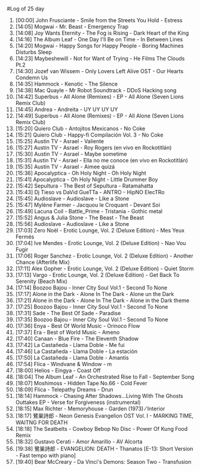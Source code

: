 #Log of 25 day

1. [00:00] John Frusciante - Smile from the Streets You Hold - Estress
1. [14:05] Mogwai - Mr. Beast - Emergency Trap
1. [14:08] Joy Wants Eternity - The Fog is Rising - Dark Heart of the King
1. [14:16] The Album Leaf - One Day I'll Be on Time - In Between Lines
1. [14:20] Mogwai - Happy Songs for Happy People - Boring Machines Disturbs Sleep
1. [14:23] Maybeshewill - Not for Want of Trying - He Films The Clouds Pt.2
1. [14:30] Jozef van Wissem - Only Lovers Left Alive OST - Our Hearts Condemn Us
1. [14:35] Hammock - Kenotic - The Silence
1. [14:38] Mac Quayle - Mr Robot Soundtrack - DDoS Hacking song
1. [14:42] Superbus - All Alone (Remixes) - EP - All Alone (Seven Lions Remix Club)
1. [14:45] Andrea - Andreita - UY UY UY UY
1. [14:49] Superbus - All Alone (Remixes) - EP - All Alone (Seven Lions Remix Club)
1. [15:20] Quiero Club - Antojitos Mexicanos - No Coke
1. [15:21] Quiero Club - Happy-fi Compilación Vol. 3 - No Coke
1. [15:25] Austin TV - Asrael - Valiente
1. [15:27] Austin TV - Asrael - Roy Rogers (en vivo en Rockotitlán)
1. [15:30] Austin TV - Asrael - Maybe sometime
1. [15:31] Austin TV - Asrael - Ella no me conoce (en vivo en Rockotitlán)
1. [15:35] Austin TV - Asrael - Aimee quizá
1. [15:36] Apocalyptica - Oh Holy Night - Oh Holy Night
1. [15:41] Apocalyptica - Oh Holy Night - Little Drummer Boy
1. [15:42] Sepultura - The Best of Sepultura - Ratamahatta
1. [15:43] Dj Tieso vs DaVid GueTTa - ANTRO - HipNO ElecTRo
1. [15:45] Audioslave - Audioslave - Like a Stone
1. [15:47] Mylène Farmer - Jacquou le Croquant - Devant Soi
1. [15:49] Lacuna Coil - Battle_Prime - Tristania - Gothic metal
1. [15:52] Angus & Julia Stone - The Beast - The Beast
1. [15:56] Audioslave - Audioslave - Like a Stone
1. [17:03] Zero Noël - Erotic Lounge, Vol. 2 (Deluxe Edition) - Mes Yeux Fermés
1. [17:04] Ive Mendes - Erotic Lounge, Vol. 2 (Deluxe Edition) - Nao Vou Fugir
1. [17:06] Roger Sanchez - Erotic Lounge, Vol. 2 (Deluxe Edition) - Another Chance (Afterlife Mix)
1. [17:11] Alex Gopher - Erotic Lounge, Vol. 2 (Deluxe Edition) - Quiet Storm
1. [17:13] Vargo - Erotic Lounge, Vol. 2 (Deluxe Edition) - Get Back To Serenity (Beach Mix)
1. [17:14] Boozoo Bajou - Inner City Soul Vol.1 - Second To None
1. [17:17] Alone in the Dark - Alone In The Dark - Alone un the Dark
1. [17:21] Alone in the Dark - Alone In The Dark - Alone in the Dark theme
1. [17:25] Boozoo Bajou - Inner City Soul Vol.1 - Second To None
1. [17:31] Sade - The Best Of Sade - Paradise
1. [17:35] Boozoo Bajou - Inner City Soul Vol.1 - Second To None
1. [17:36] Enya - Best Of World Music - Orinoco Flow
1. [17:37] Era - Best of World Music - Ameno
1. [17:40] Canaan - Blue Fire - The Eleventh Shadow
1. [17:42] La Castañeda - Llama Doble - Me fui
1. [17:46] La Castañeda - Llama Doble - La estación
1. [17:50] La Castañeda - Llama Doble - Amantis
1. [17:54] Flica - Windvane & Window - m
1. [18:00] Helios - Eingya - Coast Off
1. [18:04] The Album Leaf - An Orchestrated Rise to Fall - September Song
1. [18:07] Moshimoss - Hidden Tape No.66 - Cold Fever
1. [18:09] Flica - Telepathy Dreams - Drun
1. [18:14] Hammock - Chasing After Shadows...Living With The Ghosts Outtakes EP - Verse for Forgiveness (instrumental)
1. [18:15] Max Richter - Memoryhouse - Garden (1973) ⁄ Interior
1. [18:17] 鷺巣詩郎 - Neon Genesis Evangelion OST Vol. I - MARKING TIME, WAITNG FOR DEATH
1. [18:18] The Seatbelts - Cowboy Bebop No Disc - Power Of Kung Food Remix
1. [18:32] Gustavo Cerati - Amor Amarillo - AV Alcorta
1. [19:38] 鷺巣詩郎 - EVANGELION: DEATH - Thanatos [E-13: Short Version - Fast tempo with piano]
1. [19:40] Bear McCreary - Da Vinci's Demons: Season Two - Transfusion
